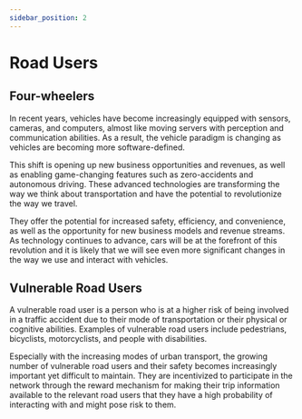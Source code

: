 ```yaml
---
sidebar_position: 2
---
```


# Road Users

## Four-wheelers

In recent years, vehicles have become increasingly equipped with sensors, cameras, and computers, almost like moving servers with perception and communication abilities. As a result, the vehicle paradigm is changing as vehicles are becoming more software-defined. 

This shift is opening up new business opportunities and revenues, as well as enabling game-changing features such as zero-accidents and autonomous driving. These advanced technologies are transforming the way we think about transportation and have the potential to revolutionize the way we travel. 

They offer the potential for increased safety, efficiency, and convenience, as well as the opportunity for new business models and revenue streams. As technology continues to advance, cars will be at the forefront of this revolution and it is likely that we will see even more significant changes in the way we use and interact with vehicles.

## Vulnerable Road Users

A vulnerable road user is a person who is at a higher risk of being involved in a traffic accident due to their mode of transportation or their physical or cognitive abilities. Examples of vulnerable road users include pedestrians, bicyclists, motorcyclists, and people with disabilities. 

Especially with the increasing modes of urban transport, the growing number of vulnerable road users and their safety becomes increasingly important yet difficult to maintain. They are incentivized to participate in the network through the reward mechanism for making their trip information available to the relevant road users that they have a high probability of interacting with and might pose risk to them.  

